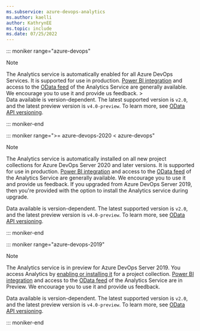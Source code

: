 ```yaml
---
ms.subservice: azure-devops-analytics
ms.author: kaelli
author: KathrynEE
ms.topic: include
ms.date: 07/25/2022
---
```


::: moniker range="azure-devops"

> [!NOTE]  
> The Analytics service is automatically enabled for all Azure DevOps Services. It is supported for use in production. [Power BI integration](../powerbi/overview.md) and access to the [OData feed](../extend-analytics/quick-ref.md) of the Analytics Service are  generally available. We encourage you to use it and provide us feedback. >  
> Data available is version-dependent. The latest supported version is `v2.0`, and the latest preview version is `v4.0-preview`. To learn more, see [OData API versioning](../extend-analytics/odata-api-version.md).

::: moniker-end

::: moniker range=">= azure-devops-2020 < azure-devops"

> [!NOTE]
> The Analytics service is automatically installed on all new project collections for Azure DevOps Server 2020 and later versions. It is supported for use in production. [Power BI integration](../powerbi/overview.md) and access to the [OData feed](../extend-analytics/quick-ref.md) of the Analytics Service are generally available. We encourage you to use it and provide us feedback.  If you upgraded from Azure DevOps Server 2019, then you're provided with the option to install the Analytics service during upgrade. 
>  
> Data available is version-dependent. The latest supported version is `v2.0`, and the latest preview version is `v4.0-preview`. To learn more, see [OData API versioning](../extend-analytics/odata-api-version.md).

::: moniker-end

::: moniker range="azure-devops-2019"

> [!NOTE]
> The Analytics service is in preview for Azure DevOps Server 2019. You access Analytics by [enabling or installing it](../dashboards/analytics-extension.md) for a project collection. [Power BI integration](../powerbi/overview.md) and access to the [OData feed](../extend-analytics/quick-ref.md) of the Analytics Service are in Preview. We encourage you to use it and provide us feedback.  
>  
> Data available is version-dependent. The latest supported version is `v2.0`, and the latest preview version is `v4.0-preview`. To learn more, see [OData API versioning](../extend-analytics/odata-api-version.md).
> 
::: moniker-end
